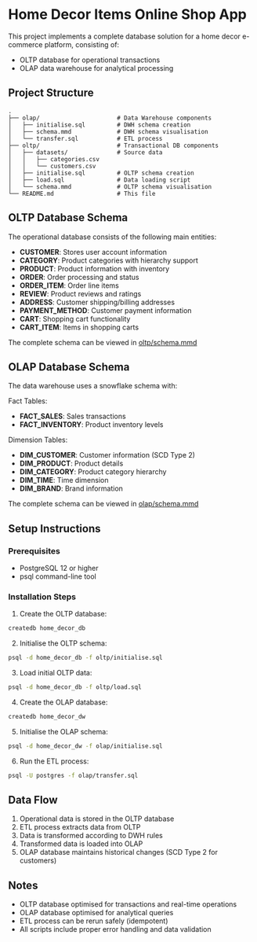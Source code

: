# Home Decor Items Online Shop App

This project implements a complete database solution for a home decor
e-commerce platform, consisting of:

- OLTP database for operational transactions
- OLAP data warehouse for analytical processing

## Project Structure

```
.
├── olap/                      # Data Warehouse components
│   ├── initialise.sql         # DWH schema creation
│   ├── schema.mmd             # DWH schema visualisation
│   └── transfer.sql           # ETL process
├── oltp/                      # Transactional DB components
│   ├── datasets/              # Source data
│   │   ├── categories.csv
│   │   └── customers.csv
│   ├── initialise.sql         # OLTP schema creation
│   ├── load.sql               # Data loading script
│   └── schema.mmd             # OLTP schema visualisation
└── README.md                  # This file
```

## OLTP Database Schema

The operational database consists of the following main entities:
- **CUSTOMER**: Stores user account information
- **CATEGORY**: Product categories with hierarchy support
- **PRODUCT**: Product information with inventory
- **ORDER**: Order processing and status
- **ORDER_ITEM**: Order line items
- **REVIEW**: Product reviews and ratings
- **ADDRESS**: Customer shipping/billing addresses
- **PAYMENT_METHOD**: Customer payment information
- **CART**: Shopping cart functionality
- **CART_ITEM**: Items in shopping carts

The complete schema can be viewed in
[oltp/schema.mmd](./oltp/schema.mmd)

## OLAP Database Schema

The data warehouse uses a snowflake schema with:

Fact Tables:
- **FACT_SALES**: Sales transactions
- **FACT_INVENTORY**: Product inventory levels

Dimension Tables:
- **DIM_CUSTOMER**: Customer information (SCD Type 2)
- **DIM_PRODUCT**: Product details
- **DIM_CATEGORY**: Product category hierarchy
- **DIM_TIME**: Time dimension
- **DIM_BRAND**: Brand information

The complete schema can be viewed in
[olap/schema.mmd](./olap/schema.mmd)

## Setup Instructions

### Prerequisites

- PostgreSQL 12 or higher
- psql command-line tool

### Installation Steps

1. Create the OLTP database:

```bash
createdb home_decor_db
```

2. Initialise the OLTP schema:

```bash
psql -d home_decor_db -f oltp/initialise.sql
```

3. Load initial OLTP data:

```bash
psql -d home_decor_db -f oltp/load.sql
```

4. Create the OLAP database:

```bash
createdb home_decor_dw
```

5. Initialise the OLAP schema:

```bash
psql -d home_decor_dw -f olap/initialise.sql
```

6. Run the ETL process:

```bash
psql -U postgres -f olap/transfer.sql
```

## Data Flow

1. Operational data is stored in the OLTP database
2. ETL process extracts data from OLTP
3. Data is transformed according to DWH rules
4. Transformed data is loaded into OLAP
5. OLAP database maintains historical changes (SCD Type 2 for
   customers)

## Notes

- OLTP database optimised for transactions and real-time operations
- OLAP database optimised for analytical queries
- ETL process can be rerun safely (idempotent)
- All scripts include proper error handling and data validation
